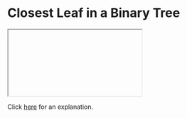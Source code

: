 # Closest Leaf in a Binary Tree 

<iframe></iframe>

Click [here](Explanation.md) for an explanation.

